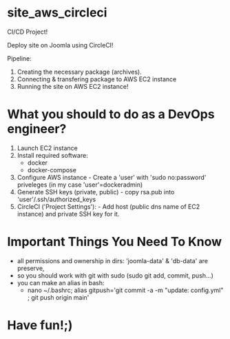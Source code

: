 # site_aws_circleci

CI/CD Project!

Deploy site on Joomla using CircleCI!

Pipeline:
1. Creating the necessary package (archives).
2. Connecting & transfering package to AWS EC2 instance
3. Running the site on AWS EC2 instance!

# What you should to do as a DevOps engineer?
1. Launch EC2 instance
2. Install required software:
    - docker
    - docker-compose
3. Configure AWS instance
		- Create a 'user' with 'sudo no:password' priveleges (in my case 'user'=dockeradmin)
4. Generate SSH keys (private, public)
		- copy rsa.pub into 'user'/.ssh/authorized_keys
5. CircleCI ('Project Settings'):
		- Add host (public dns name of EC2 instance) and private SSH key for it.

# Important Things You Need To Know
  - all permissions and ownership in dirs: 'joomla-data' & 'db-data' are preserve, 
  - so you should work with git with sudo (sudo git add, commit, push...)
  - you can make an alias in bash:
  	- nano ~/.bashrc; alias gitpush='git commit -a -m "update: config.yml" ; git push origin main'

# Have fun!;)  
